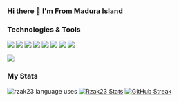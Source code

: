 ### Hi there 👋 I'm From Madura Island

### Technologies & Tools
![](https://img.shields.io/badge/bootstrap-blue?style=for-the-badge&logo=bootstrap)
![](https://img.shields.io/badge/javascript-blue?style=for-the-badge&logo=javascript)
![](https://img.shields.io/badge/windows-blue?style=for-the-badge&logo=windows)
![](https://img.shields.io/badge/mysql-blue?style=for-the-badge&logo=mysql&logoColor=white)
![](https://img.shields.io/badge/postgresql-blue?style=for-the-badge&logo=postgresql&logoColor=white)
![](https://img.shields.io/badge/php-blue?style=for-the-badge&logo=php)
![](https://img.shields.io/badge/codeigniter-blue?style=for-the-badge&logo=codeigniter)
![](https://img.shields.io/badge/electron-blue?style=for-the-badge&logo=electron&logoColor=green)

![](https://komarev.com/ghpvc/?username=rzak23)

### My Stats

<!-- ![rzak23 stats](https://github-readme-stats.vercel.app/api?username=rzak23&show_icons=true&theme=radical&count_private=true) -->
![rzak23 language uses](https://github-readme-stats.vercel.app/api/top-langs/?username=rzak23&theme=radical)
[![Rzak23 Stats](https://github-readme-stats.vercel.app/api/?username=rzak23)](https://github.com/rzak23)
[![GitHub Streak](https://github-readme-streak-stats.herokuapp.com?user=rzak23&theme=tokyonight_duo&background=000000)](https://git.io/streak-stats)

<!--
**rzak23/rzak23** is a ✨ _special_ ✨ repository because its `README.md` (this file) appears on your GitHub profile.

Here are some ideas to get you started:

- 🔭 I’m currently working on ...
- 🌱 I’m currently learning ...
- 👯 I’m looking to collaborate on ...
- 🤔 I’m looking for help with ...
- 💬 Ask me about ...
- 📫 How to reach me: ...
- 😄 Pronouns: ...
- ⚡ Fun fact: ...
-->
